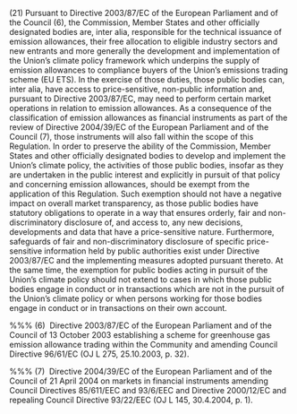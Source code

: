 (21) Pursuant to Directive 2003/87/EC of the European Parliament and of the Council (6), the Commission, Member States and other officially designated bodies are, inter alia, responsible for the technical issuance of emission allowances, their free allocation to eligible industry sectors and new entrants and more generally the development and implementation of the Union’s climate policy framework which underpins the supply of emission allowances to compliance buyers of the Union’s emissions trading scheme (EU ETS). In the exercise of those duties, those public bodies can, inter alia, have access to price-sensitive, non-public information and, pursuant to Directive 2003/87/EC, may need to perform certain market operations in relation to emission allowances. As a consequence of the classification of emission allowances as financial instruments as part of the review of Directive 2004/39/EC of the European Parliament and of the Council (7), those instruments will also fall within the scope of this Regulation. In order to preserve the ability of the Commission, Member States and other officially designated bodies to develop and implement the Union’s climate policy, the activities of those public bodies, insofar as they are undertaken in the public interest and explicitly in pursuit of that policy and concerning emission allowances, should be exempt from the application of this Regulation. Such exemption should not have a negative impact on overall market transparency, as those public bodies have statutory obligations to operate in a way that ensures orderly, fair and non-discriminatory disclosure of, and access to, any new decisions, developments and data that have a price-sensitive nature. Furthermore, safeguards of fair and non-discriminatory disclosure of specific price-sensitive information held by public authorities exist under Directive 2003/87/EC and the implementing measures adopted pursuant thereto. At the same time, the exemption for public bodies acting in pursuit of the Union’s climate policy should not extend to cases in which those public bodies engage in conduct or in transactions which are not in the pursuit of the Union’s climate policy or when persons working for those bodies engage in conduct or in transactions on their own account.

%%% (6)  Directive 2003/87/EC of the European Parliament and of the Council of 13 October 2003 establishing a scheme for greenhouse gas emission allowance trading within the Community and amending Council Directive 96/61/EC (OJ L 275, 25.10.2003, p. 32).

%%% (7)  Directive 2004/39/EC of the European Parliament and of the Council of 21 April 2004 on markets in financial instruments amending Council Directives 85/611/EEC and 93/6/EEC and Directive 2000/12/EC and repealing Council Directive 93/22/EEC (OJ L 145, 30.4.2004, p. 1).